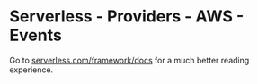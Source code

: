 <!--
title: Serverless - AWS Events
menuText: Events
layout: Doc
-->

# Serverless - Providers - AWS - Events

Go to [serverless.com/framework/docs](https://www.serverless.com/framework/docs/providers/aws/events) for a much better reading experience.
